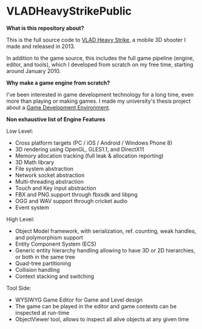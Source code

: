 # VLADHeavyStrikePublic

<b>What is this repository about?</b>

This is the full source code to <a href="http://www.franticsoftware.com/vlad.html">VLAD Heavy Strike</a>, a mobile 3D shooter I made and released in 2013.

In addition to the game source, this includes the full game pipeline (engine, editor, and tools), which I developed from scratch on my free time, starting around January 2010.

<b>Why make a game engine from scratch?</b>

I've been interested in game development technology for a long time, even more than playing or making games. I made my university's thesis project about a <a href="https://docs.google.com/viewer?a=v&pid=sites&srcid=ZGVmYXVsdGRvbWFpbnxhbWluZXJlaGlvdWl8Z3g6NzQxZDllNWVlMzNkOTIzNQ">Game Development Environment</a>. 

<b>Non exhaustive list of Engine Features</b>

Low Level:

+ Cross platform targets (PC / iOS / Android / Windows Phone 8)<br>
+ 3D rendering using OpenGL, GLES1.1, and DirectX11<br>
+ Memory allocation tracking (full leak & allocation reporting)<br>
+ 3D Math library<br>
+ File system abstraction<br>
+ Network socket abstraction<br>
+ Multi-threading abstraction<br>
+ Touch and Key input abstraction<br>
+ FBX and PNG support through fbxsdk and libpng<br>
+ OGG and WAV support through cricket audio<br>
+ Event system<br>

High Level:

+ Object Model framework, with serialization, ref. counting, weak handles, and polymorphism support<br>
+ Entity Component System (ECS)<br>
+ Generic entity hierarchy handling allowing to have 3D or 2D hierarchies, or both in the same tree<br>
+ Quad-tree partitioning<br>
+ Collision handling<br>
+ Context stacking and switching<br>

Tool Side:
+ WYSIWYG Game Editor for Game and Level design<br>
+ The game can be played in the editor and game contexts can be inspected at run-time<br>
+ ObjectViewer tool, allows to inspect all alive objects at any given time<br>